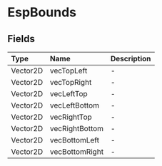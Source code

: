 ﻿# EspBounds

## Fields

| Type | Name | Description |
| :--- | :--- | :--- |
| Vector2D | vecTopLeft | - |
| Vector2D | vecTopRight | - |
| Vector2D | vecLeftTop | - |
| Vector2D | vecLeftBottom | - |
| Vector2D | vecRightTop | - |
| Vector2D | vecRightBottom | - |
| Vector2D | vecBottomLeft | - |
| Vector2D | vecBottomRight | - |